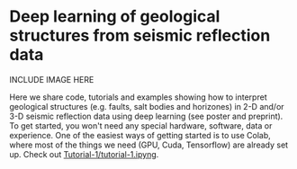 # Deep learning of geological structures from seismic reflection data

INCLUDE IMAGE HERE

Here we share code, tutorials and examples showing how to interpret geological structures (e.g. faults, salt bodies and horizones) in 2-D and/or 3-D seismic reflection data using deep learning (see poster and preprint). To get started, you won't need any special hardware, software, data or experience. One of the easiest ways of getting started is to use Colab, where most of the things we need (GPU, Cuda, Tensorflow) are already set up. Check out [Tutorial-1/tutorial-1.ipyng](https://github.com/thilowrona/seismic_deep_learning/blob/master/Tutorial-1/tutorial-1.ipynb).
